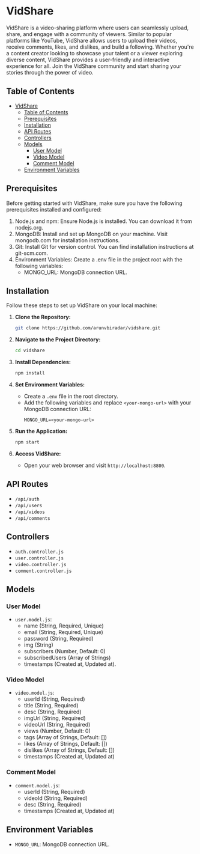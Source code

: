 # VidShare

VidShare is a video-sharing platform where users can seamlessly upload, share, and engage with a community of viewers. Similar to popular platforms like YouTube, VidShare allows users to upload their videos, receive comments, likes, and dislikes, and build a following. Whether you're a content creator looking to showcase your talent or a viewer exploring diverse content, VidShare provides a user-friendly and interactive experience for all. Join the VidShare community and start sharing your stories through the power of video.

## Table of Contents

- [VidShare](#vidshare)
  - [Table of Contents](#table-of-contents)
  - [Prerequisites](#prerequisites)
  - [Installation](#installation)
  - [API Routes](#api-routes)
  - [Controllers](#controllers)
  - [Models](#models)
    - [User Model](#user-model)
    - [Video Model](#video-model)
    - [Comment Model](#comment-model)
  - [Environment Variables](#environment-variables)


## Prerequisites

Before getting started with VidShare, make sure you have the following prerequisites installed and configured:

1. Node.js and npm: Ensure Node.js is installed. You can download it from nodejs.org.
2. MongoDB: Install and set up MongoDB on your machine. Visit mongodb.com for installation instructions.
3. Git: Install Git for version control. You can find installation instructions at git-scm.com.
4. Environment Variables: Create a .env file in the project root with the following variables:
   - MONGO_URL: MongoDB connection URL.

## Installation

Follow these steps to set up VidShare on your local machine:

1. **Clone the Repository:**
   ```bash
   git clone https://github.com/arunvbiradar/vidshare.git
   ```

2. **Navigate to the Project Directory:**
   ```bash
   cd vidshare
   ```

3. **Install Dependencies:**
   ```bash
   npm install
   ```

4. **Set Environment Variables:**
   - Create a `.env` file in the root directory.
   - Add the following variables and replace `<your-mongo-url>` with your MongoDB connection URL:
     ```env
     MONGO_URL=<your-mongo-url>
     ```

5. **Run the Application:**
   ```bash
   npm start
   ```

6. **Access VidShare:**
   - Open your web browser and visit `http://localhost:8800`.


## API Routes

- `/api/auth`
- `/api/users`
- `/api/videos`
- `/api/comments`

## Controllers

- `auth.controller.js`
- `user.controller.js`
- `video.controller.js`
- `comment.controller.js`

## Models

### User Model

- `user.model.js`:
  - name (String, Required, Unique)
  - email (String, Required, Unique)
  - password (String, Required)
  - img (String)
  - subscribers (Number, Default: 0)
  - subscribedUsers (Array of Strings)
  - timestamps (Created at, Updated at).

### Video Model

- `video.model.js`:
  - userId (String, Required)
  - title (String, Required)
  - desc (String, Required)
  - imgUrl (String, Required)
  - videoUrl (String, Required)
  - views (Number, Default: 0)
  - tags (Array of Strings, Default: [])
  - likes (Array of Strings, Default: [])
  - dislikes (Array of Strings, Default: [])
  - timestamps (Created at, Updated at)

### Comment Model

- `comment.model.js`:
  - userId (String, Required)
  - videoId (String, Required)
  - desc (String, Required)
  - timestamps (Created at, Updated at)

## Environment Variables

- `MONGO_URL`: MongoDB connection URL.
